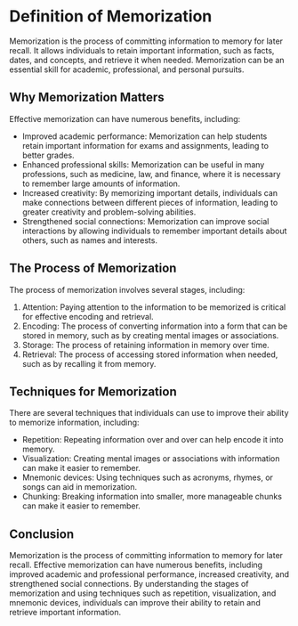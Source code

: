Definition of Memorization
===================================================

Memorization is the process of committing information to memory for later recall. It allows individuals to retain important information, such as facts, dates, and concepts, and retrieve it when needed. Memorization can be an essential skill for academic, professional, and personal pursuits.

Why Memorization Matters
------------------------

Effective memorization can have numerous benefits, including:

* Improved academic performance: Memorization can help students retain important information for exams and assignments, leading to better grades.
* Enhanced professional skills: Memorization can be useful in many professions, such as medicine, law, and finance, where it is necessary to remember large amounts of information.
* Increased creativity: By memorizing important details, individuals can make connections between different pieces of information, leading to greater creativity and problem-solving abilities.
* Strengthened social connections: Memorization can improve social interactions by allowing individuals to remember important details about others, such as names and interests.

The Process of Memorization
---------------------------

The process of memorization involves several stages, including:

1. Attention: Paying attention to the information to be memorized is critical for effective encoding and retrieval.
2. Encoding: The process of converting information into a form that can be stored in memory, such as by creating mental images or associations.
3. Storage: The process of retaining information in memory over time.
4. Retrieval: The process of accessing stored information when needed, such as by recalling it from memory.

Techniques for Memorization
---------------------------

There are several techniques that individuals can use to improve their ability to memorize information, including:

* Repetition: Repeating information over and over can help encode it into memory.
* Visualization: Creating mental images or associations with information can make it easier to remember.
* Mnemonic devices: Using techniques such as acronyms, rhymes, or songs can aid in memorization.
* Chunking: Breaking information into smaller, more manageable chunks can make it easier to remember.

Conclusion
----------

Memorization is the process of committing information to memory for later recall. Effective memorization can have numerous benefits, including improved academic and professional performance, increased creativity, and strengthened social connections. By understanding the stages of memorization and using techniques such as repetition, visualization, and mnemonic devices, individuals can improve their ability to retain and retrieve important information.
